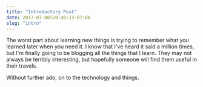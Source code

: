 ```yaml
---
title: "Introductory Post"
date: 2017-07-08T20:48:13-07:00
slug: "intro"
---
```


The worst part about learning new things is trying to remember what you learned
later when you need it. I know that I've heard it said a million times, but I'm
finally going to be blogging all the things that I learn. They may not always be
terribly interesting, but hopefully someone will find them useful in their travels.

Without further ado, on to the technology and things.
